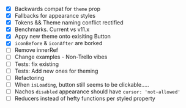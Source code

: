 - [x] Backwards compat for `theme` prop
- [x] Fallbacks for appearance styles
- [x] Tokens && Theme naming conflict rectified
- [x] Benchmarks. Current vs v11.x
- [x] Appy new theme onto exisiting Button
- [x] `iconBefore` & `iconAfter` are borked
- [ ] Remove innerRef
- [ ] Change examples - Non-Trello vibes
- [ ] Tests: fix existing
- [ ] Tests: Add new ones for theming
- [ ] Refactoring
- [ ] When `isLoading`, button still seems to be clickable.....
- [ ] Nachos `disabled` appearance should have `cursor: 'not-allowed'`
- [ ] Reducers instead of hefty functions per styled property